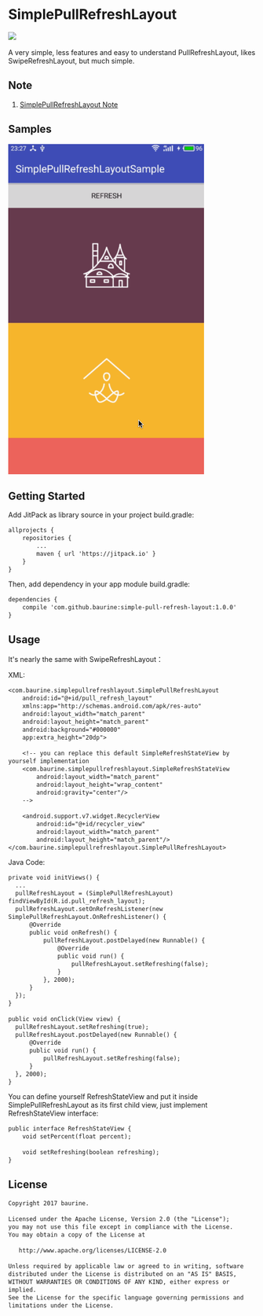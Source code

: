 # SimplePullRefreshLayout

[![](https://jitpack.io/v/baurine/simple-pull-refresh-layout.svg)](https://jitpack.io/#baurine/simple-pull-refresh-layout)

A very simple, less features and easy to understand PullRefreshLayout, likes SwipeRefreshLayout, but much simple.

## Note

1. [SimplePullRefreshLayout Note](./note/simple-pullrefreshlayout-note.md)

## Samples

![](./note/art/1_sample.gif)

## Getting Started

Add JitPack as library source in your project build.gradle:

    allprojects {
        repositories {
            ...
            maven { url 'https://jitpack.io' }
        }
    }

Then, add dependency in your app module build.gradle:

    dependencies {
        compile 'com.github.baurine:simple-pull-refresh-layout:1.0.0'
    }

## Usage

It's nearly the same with SwipeRefreshLayout：

XML:

    <com.baurine.simplepullrefreshlayout.SimplePullRefreshLayout
        android:id="@+id/pull_refresh_layout"
        xmlns:app="http://schemas.android.com/apk/res-auto"
        android:layout_width="match_parent"
        android:layout_height="match_parent"
        android:background="#000000"
        app:extra_height="20dp">

        <!-- you can replace this default SimpleRefreshStateView by yourself implementation
        <com.baurine.simplepullrefreshlayout.SimpleRefreshStateView
            android:layout_width="match_parent"
            android:layout_height="wrap_content"
            android:gravity="center"/>
        -->

        <android.support.v7.widget.RecyclerView
            android:id="@+id/recycler_view"
            android:layout_width="match_parent"
            android:layout_height="match_parent"/>
    </com.baurine.simplepullrefreshlayout.SimplePullRefreshLayout>

Java Code:

    private void initViews() {
      ...
      pullRefreshLayout = (SimplePullRefreshLayout) findViewById(R.id.pull_refresh_layout);
      pullRefreshLayout.setOnRefreshListener(new SimplePullRefreshLayout.OnRefreshListener() {
          @Override
          public void onRefresh() {
              pullRefreshLayout.postDelayed(new Runnable() {
                  @Override
                  public void run() {
                      pullRefreshLayout.setRefreshing(false);
                  }
              }, 2000);
          }
      });
    }

    public void onClick(View view) {
      pullRefreshLayout.setRefreshing(true);
      pullRefreshLayout.postDelayed(new Runnable() {
          @Override
          public void run() {
              pullRefreshLayout.setRefreshing(false);
          }
      }, 2000);
    }

You can define yourself RefreshStateView and put it inside SimplePullRefreshLayout as its first child view, just implement RefreshStateView interface:

    public interface RefreshStateView {
        void setPercent(float percent);

        void setRefreshing(boolean refreshing);
    }

License
-------

    Copyright 2017 baurine.

    Licensed under the Apache License, Version 2.0 (the "License");
    you may not use this file except in compliance with the License.
    You may obtain a copy of the License at

       http://www.apache.org/licenses/LICENSE-2.0

    Unless required by applicable law or agreed to in writing, software
    distributed under the License is distributed on an "AS IS" BASIS,
    WITHOUT WARRANTIES OR CONDITIONS OF ANY KIND, either express or implied.
    See the License for the specific language governing permissions and
    limitations under the License.
